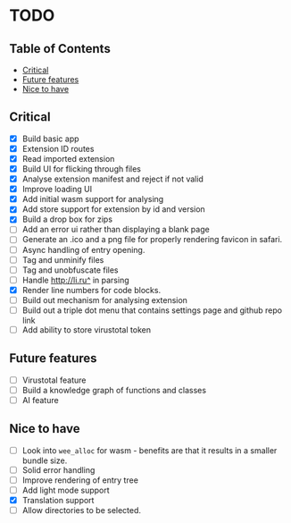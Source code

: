 # TODO <!-- omit in toc -->

## Table of Contents <!-- omit in toc -->

- [Critical](#critical)
- [Future features](#future-features)
- [Nice to have](#nice-to-have)

## Critical

- [x] Build basic app
- [x] Extension ID routes
- [x] Read imported extension
- [x] Build UI for flicking through files
- [x] Analyse extension manifest and reject if not valid
- [x] Improve loading UI
- [x] Add initial wasm support for analysing
- [x] Add store support for extension by id and version
- [x] Build a drop box for zips
- [ ] Add an error ui rather than displaying a blank page
- [ ] Generate an .ico and a png file for properly rendering favicon in safari.
- [ ] Async handling of entry opening.
- [ ] Tag and unminify files
- [ ] Tag and unobfuscate files
- [ ] Handle http://li.ru^ in parsing
- [x] Render line numbers for code blocks.
- [ ] Build out mechanism for analysing extension
- [ ] Build out a triple dot menu that contains settings page and github repo link
- [ ] Add ability to store virustotal token

## Future features

- [ ] Virustotal feature
- [ ] Build a knowledge graph of functions and classes
- [ ] AI feature

## Nice to have

- [ ] Look into `wee_alloc` for wasm - benefits are that it results in a smaller bundle size.
- [ ] Solid error handling
- [ ] Improve rendering of entry tree
- [ ] Add light mode support
- [x] Translation support
- [ ] Allow directories to be selected.
